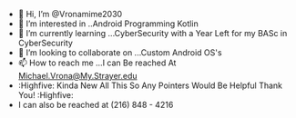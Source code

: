 - 👋 Hi, I’m @Vronamime2030
- 👀 I’m interested in ..Android Programming Kotlin
- 🌱 I’m currently learning ...CyberSecurity with a Year Left for my BASc in CyberSecurity
- 💞️ I’m looking to collaborate on ...Custom Android OS's
- 📫 How to reach me ...I can Be reached At Michael.Vrona@My.Strayer.edu
- :Highfive: Kinda New All This So Any Pointers Would Be Helpful Thank You! :Highfive:
- I can also be reached  at (216) 848 - 4216
<!---
Vronamime2030/Vronamime2030 is a ✨ special ✨ repository because its `README.md` (this file) appears on your GitHub profile.
You can click the Preview link to take a look at your changes.
--->
